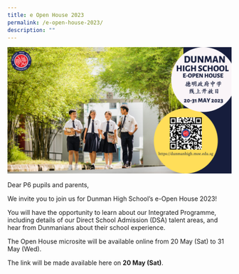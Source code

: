 ```yaml
---
title: e Open House 2023
permalink: /e-open-house-2023/
description: ""
---
```

![](/images/20230520%20e-open%20house%20poster.png)

Dear P6 pupils and parents, 

We invite you to join us for Dunman High School’s e-Open House 2023!

You will have the opportunity to learn about our Integrated Programme, including details of our Direct School Admission (DSA) talent areas, and hear from Dunmanians about their school experience.

The Open House microsite will be available online from 20 May (Sat) to 31 May (Wed).

The link will be made available here on **20 May (Sat)**.